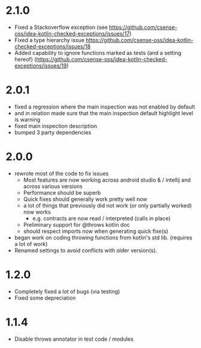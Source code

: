 # 2.1.0

- Fixed a Stackoverflow exception (see https://github.com/csense-oss/idea-kotlin-checked-exceptions/issues/17)
- Fixed a type hierarchy issue  https://github.com/csense-oss/idea-kotlin-checked-exceptions/issues/18
- Added capability to ignore functions marked as tests (and a setting hereof) (https://github.com/csense-oss/idea-kotlin-checked-exceptions/issues/19)

# 2.0.1

- fixed a regression where the main inspection was not enabled by default
- and in relation made sure that the main inspection default highlight level is warning
- fixed main inspection description
- bumped 3 party dependencies

# 2.0.0

- rewrote most of the code to fix issues
    - Most features are now working across android studio & / intellij and across various versions
    - Performance should be superb
    - Quick fixes should generally work pretty well now
    - a lot of things that previously did not work (or only partially worked) now works
        - e.g. contracts are now read / interpreted (calls in place)
    - Preliminary support for @throws kotlin doc
    - should respect imports now when generating quick fixe(s)
- began work on coding throwing functions from kotlin's std lib. (requires a lot of work)
- Renamed settings to avoid conflicts with older version(s).

# 1.2.0

- Completely fixed a lot of bugs (via testing)
- Fixed some depreciation

# 1.1.4

- Disable throws annotator in test code / modules
